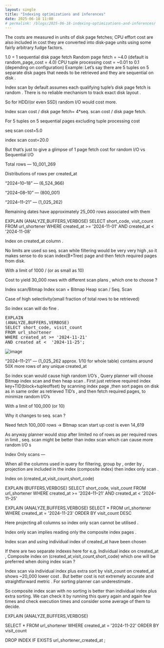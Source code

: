 ```yaml
---
layout: single
title: "Indexing optimizations and inferences"
date: 2025-06-18 11:00
# permalink: /blogs/2025-06-18-indexing-optimizations-and-inferences/
---
```



The costs are measured in units of disk page fetches; CPU effort cost are also included in cost they are converted into disk-page units using some fairly arbitrary fudge factors.

1.0 = 1 sequential disk page fetch
Random page fetch = ~4.0 (default is random_page_cost = 4.0)
CPU tuple processing cost = ~0.01 to 0.1 (depending on configuration)
Example: Let’s say there are 5 tuples on 5 separate disk pages that needs to be retrieved and they are sequential on disk .

Index scan by default assumes each qualifying tuple’s disk page fetch is random . There is no reliable mechanism to track exact disk layout .

So for HDD/(or even SSD) random I/O would cost more.

Index scan cost / disk page fetch= 4*seq. scan cost / disk page fetch.

For 5 tuples on 5 sequential pages excluding tuple processing cost

seq scan cost=5.0

index scan cost=20.0

But that’s just to give a glimpse of 1 page fetch cost for random I/O vs Sequential I/O

Total rows — 10_001_269

Distributions of rows per created_at

“2024–10–18” — (6_524_966)

“2024–08–10” — (800_001)

“2024–11–21” — (1_025_262)

Remaining dates have approximately 25_000 rows associated with them

EXPLAIN 
(ANALYZE,BUFFERS,VERBOSE)
SELECT short_code, visit_count 
FROM url_shortener
WHERE created_at >= '2024-11-01' 
AND created_at <  '2024-11-08'

Index on created_at column .

No limits are used so seq. scan while filtering would be very very high ,so it makes sense to do scan index(B+Tree) page and then fetch required pages from disk.

With a limit of 1000 / (or as small as 10)

Cost to yield 30_000 rows with different scan plans , which one to choose ?

Index scan/Bitmap Index scan + Bitmap Heap scan / Seq. Scan

Case of high selectivity(small fraction of total rows to be retrieved)

So index scan will do fine .


<pre markdown>EXPLAIN 
(ANALYZE,BUFFERS,VERBOSE)
SELECT short_code, visit_count 
FROM url_shortener
WHERE created_at >= '2024-11-21' 
AND created_at <  '2024-11-25';</pre>


![image](https://github.com/user-attachments/assets/551454b3-114a-4d17-a319-d628b21d8121)


“2024–11–21” — (1_025_262 approx. 1/10 for whole table) contains around 50X more rows of any unique created_at

So index scan would cause high random I/O’s , Query planner will choose Bitmap index scan and then heap scan . First just retrieve required index key+TID(block+tupleoffset) by scanning index page ,then sort pages on disk as in same order as retrieved TID’s , and then fetch required pages, to minimize random I/O’s

With a limit of 100_000 (or 10)

Why it changes to seq. scan ?

Need fetch 100_000 rows → Bitmap scan start up cost is even 14_619

As anyway planner would stop after limited no of rows as per required rows in limit , seq. scan might be better than index scan which can cause more random I/O s


Index Only scans —

When all the columns used in query for filtering, group by , order by , projection are included in the index (composite index) then index only scan .

Index on (created_at,visit_count,short_code)

EXPLAIN
(BUFFERS,VERBOSE)
SELECT short_code, visit_count 
FROM url_shortener
WHERE created_at >= '2024–11–21' 
AND created_at < '2024–11–25'

EXPLAIN 
(ANALYZE,BUFFERS,VERBOSE)
SELECT *
FROM url_shortener
WHERE created_at = '2024-11-23'
ORDER BY visit_count DESC

Here projecting all columns so index only scan cannot be utilised .

Index only scan implies reading only the composite index pages .

Index scan and using individual index of created_at have been chosen

If there are two separate indexes here for e.g. Individual index on created_at , Composite index on (created_at,visit_count,short_code) which one will be preferred when doing index scan ?

Index scan via individual index plus extra sort by visit_count on created_at shows ~20_000 lower cost . But better cost is not extremely accurate and straightforward metric . For sorting planner can underestimate .

So composite index scan with no sorting is better than individual index plus extra sorting. We can check it by running this query again and again few times and check execution times and consider some average of them to decide.

EXPLAIN 
(ANALYZE,BUFFERS,VERBOSE)

SELECT *
FROM url_shortener
WHERE created_at = '2024-11-22' 
ORDER BY visit_count


DROP INDEX IF EXISTS url_shortener_created_at ;
